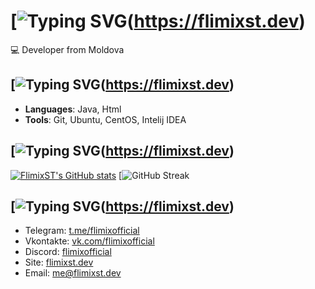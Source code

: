 [![Typing SVG](https://readme-typing-svg.demolab.com?font=Fira+Code&pause=1000&color=F7F7F7&random=false&width=435&lines=%F0%9F%91%8B+Hello+there!+I'm+FlimixST)(https://flimixst.dev)
=========================================

💻 Developer from Moldova

[![Typing SVG](https://readme-typing-svg.demolab.com?font=Fira+Code&pause=1000&color=411FF7&random=false&width=435&lines=%F0%9F%8D%B3+Skills+and+Technologies)(https://flimixst.dev)
--------------------------

*   **Languages**: Java, Html
*   **Tools**: Git, Ubuntu, CentOS, Intelij IDEA

[![Typing SVG](https://readme-typing-svg.demolab.com?font=Fira+Code&pause=1000&color=F70000&random=false&width=435&lines=%F0%9F%93%88+GitHub+Stats)(https://flimixst.dev)
---------------

[![FlimixST's GitHub stats](https://github-readme-stats.vercel.app/api?username=FlimixST&show_icons=true&theme=jolly)](https://github.com/flimixst)
[![GitHub Streak](https://streak-stats.demolab.com?user=flimixst&theme=catppuccin-macchiato)

[![Typing SVG](https://readme-typing-svg.demolab.com?font=Fira+Code&pause=1000&color=3115F7&random=false&width=435&lines=%F0%9F%93%AB+Get+in+Touch)(https://flimixst.dev)
---------------

*   Telegram: [t.me/flimixofficial](https://t.me/flimixofficial/)
*   Vkontakte: [vk.com/flimixofficial](vk.com/flimixofficial)
*   Discord: [flimixofficial](https://discord.com/users/1120534568018116669)
*   Site: [flimixst.dev](https://flimixst.dev)
*   Email: [me@flimixst.dev](mailto:me@flimixst.dev)
